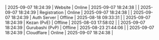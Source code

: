 | 2025-09-07 18:24:39 | Website | Online | 2025-09-07 18:24:38 |
| 2025-09-07 18:24:39 | Registration | Online | 2025-09-07 18:24:38 |
| 2025-09-07 18:24:39 | Auth Server | Offline | 2025-08-18 09:33:31 |
| 2025-09-07 18:24:39 | Kezan (PvE) | Offline | 2025-08-03 17:58:02 |
| 2025-09-07 18:24:39 | Gurubashi (PvP) | Offline | 2025-08-23 21:44:06 |
| 2025-09-07 18:24:39 | Cloudflare | Online | 2025-09-07 18:24:38 |
